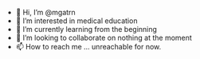 - 👋 Hi, I’m @mgatrn
- 👀 I’m interested in medical education
- 🌱 I’m currently learning from the beginning
- 💞️ I’m looking to collaborate on nothing at the moment
- 📫 How to reach me ... unreachable for now.

<!---
mgatrn/mgatrn is a ✨ special ✨ repository because its `README.md` (this file) appears on your GitHub profile.
You can click the Preview link to take a look at your changes.
--->
